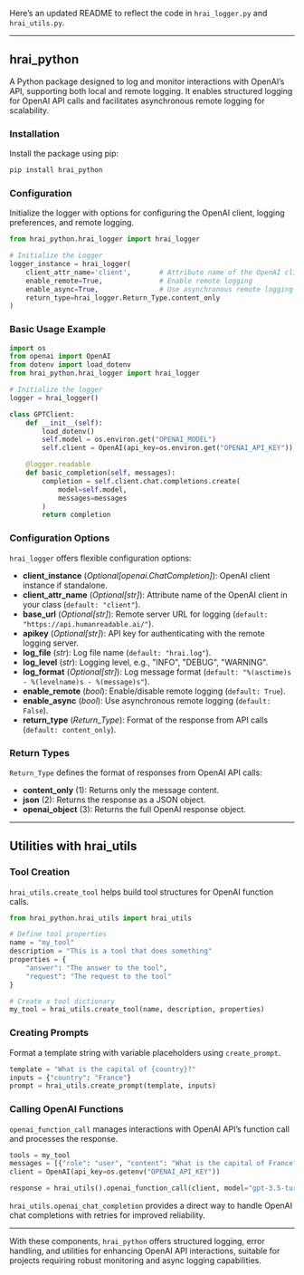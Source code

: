 Here’s an updated README to reflect the code in `hrai_logger.py` and `hrai_utils.py`.

---

## hrai_python

A Python package designed to log and monitor interactions with OpenAI’s API, supporting both local and remote logging. It enables structured logging for OpenAI API calls and facilitates asynchronous remote logging for scalability.

### Installation

Install the package using pip:

```bash
pip install hrai_python
```

### Configuration

Initialize the logger with options for configuring the OpenAI client, logging preferences, and remote logging.

```python
from hrai_python.hrai_logger import hrai_logger

# Initialize the Logger
logger_instance = hrai_logger(
    client_attr_name='client',       # Attribute name of the OpenAI client in your class
    enable_remote=True,              # Enable remote logging
    enable_async=True,               # Use asynchronous remote logging
    return_type=hrai_logger.Return_Type.content_only
)
```

### Basic Usage Example

```python
import os
from openai import OpenAI
from dotenv import load_dotenv
from hrai_python.hrai_logger import hrai_logger

# Initialize the logger
logger = hrai_logger()

class GPTClient:
    def __init__(self):
        load_dotenv()
        self.model = os.environ.get("OPENAI_MODEL")
        self.client = OpenAI(api_key=os.environ.get("OPENAI_API_KEY"))

    @logger.readable
    def basic_completion(self, messages):
        completion = self.client.chat.completions.create(
            model=self.model,
            messages=messages
        )
        return completion
```

### Configuration Options

`hrai_logger` offers flexible configuration options:

- **client_instance** (*Optional[openai.ChatCompletion]*): OpenAI client instance if standalone.
- **client_attr_name** (*Optional[str]*): Attribute name of the OpenAI client in your class (`default: "client"`).
- **base_url** (*Optional[str]*): Remote server URL for logging (`default: "https://api.humanreadable.ai/"`).
- **apikey** (*Optional[str]*): API key for authenticating with the remote logging server.
- **log_file** (*str*): Log file name (`default: "hrai.log"`).
- **log_level** (*str*): Logging level, e.g., "INFO", "DEBUG", "WARNING".
- **log_format** (*Optional[str]*): Log message format (`default: "%(asctime)s - %(levelname)s - %(message)s"`).
- **enable_remote** (*bool*): Enable/disable remote logging (`default: True`).
- **enable_async** (*bool*): Use asynchronous remote logging (`default: False`).
- **return_type** (*Return_Type*): Format of the response from API calls (`default: content_only`).

### Return Types

`Return_Type` defines the format of responses from OpenAI API calls:
- **content_only** (1): Returns only the message content.
- **json** (2): Returns the response as a JSON object.
- **openai_object** (3): Returns the full OpenAI response object.

---

## Utilities with hrai_utils

### Tool Creation

`hrai_utils.create_tool` helps build tool structures for OpenAI function calls.

```python
from hrai_python.hrai_utils import hrai_utils

# Define tool properties
name = "my_tool"
description = "This is a tool that does something"
properties = {
    "answer": "The answer to the tool",
    "request": "The request to the tool"
}

# Create a tool dictionary
my_tool = hrai_utils.create_tool(name, description, properties)
```

### Creating Prompts

Format a template string with variable placeholders using `create_prompt`.

```python
template = "What is the capital of {country}?"
inputs = {"country": "France"}
prompt = hrai_utils.create_prompt(template, inputs)
```

### Calling OpenAI Functions

`openai_function_call` manages interactions with OpenAI API’s function call and processes the response.

```python
tools = my_tool
messages = [{"role": "user", "content": "What is the capital of France?"}]
client = OpenAI(api_key=os.getenv("OPENAI_API_KEY"))

response = hrai_utils().openai_function_call(client, model="gpt-3.5-turbo", tools=tools, messages=messages)
```

`hrai_utils.openai_chat_completion` provides a direct way to handle OpenAI chat completions with retries for improved reliability.

---

With these components, `hrai_python` offers structured logging, error handling, and utilities for enhancing OpenAI API interactions, suitable for projects requiring robust monitoring and async logging capabilities.